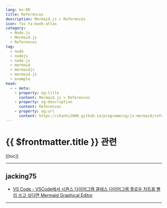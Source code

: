 ```yaml
---
lang: ko-KR
title: References
description: Mermaid.js > References
icon: fas fa-book-atlas
category:
  - Node.js
  - Mermaid.js
  - References
tag: 
  - node
  - nodejs
  - node-js
  - mermaid
  - mermaidjs
  - mermaid-js
  - example
head:
  - - meta:
    - property: og:title
      content: Mermaid.js > References
    - property: og:description
      content: References
    - property: og:url
      content: https://chanhi2000.github.io/programming/js-mermaid/references.html
---
```


# {{ $frontmatter.title }} 관련

[[toc]]

---

## jacking75

- [VS Code - VSCode에서 시퀀스 다이어그램 클래스 다이어그램 플로우 차트를 빨리 쓰고 싶다면 Mermaid Graphical Editor](https://jacking75.github.io/VS_code_20240607/)

---

<TagLinks />